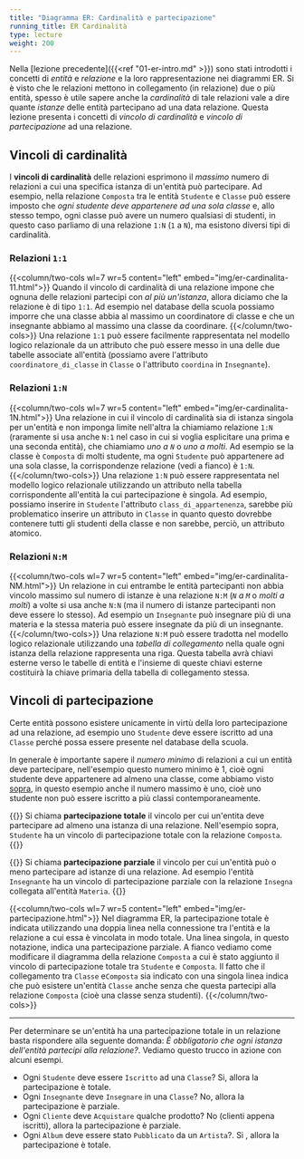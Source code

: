 ```yaml
---
title: "Diagramma ER: Cardinalità e partecipazione"
running_title: ER Cardinalità
type: lecture
weight: 200
---
```


Nella [lezione precedente]({{<ref "01-er-intro.md" >}}) sono stati introdotti i concetti di *entità* e *relazione* e la loro rappresentazione nei diagrammi ER. Si è visto che le relazioni mettono in collegamento (in relazione) due o più entità, spesso è utile sapere anche la *cardinalità* di tale relazioni vale a dire quante *istanze* delle entità partecipano ad una data relazione. Questa lezione presenta i concetti di *vincolo di cardinalità* e *vincolo di partecipazione* ad una relazione.

##  Vincoli di cardinalità
I **vincoli di cardinalità** delle relazioni esprimono il *massimo* numero di relazioni a cui una specifica istanza di un'entità può partecipare. Ad esempio, nella relazione `Composta` tra le entità `Studente` e `Classe` può essere imposto che *ogni studente deve appartenere ad una sola classe* e, allo stesso tempo, ogni classe può avere un numero qualsiasi di studenti, in questo caso parliamo di una relazione `1:N` (`1` a `N`),  ma esistono diversi tipi di cardinalità.

### Relazioni `1:1`
{{<column/two-cols wl=7 wr=5 content="left" embed="img/er-cardinalita-11.html">}}
Quando il vincolo di cardinalità di una relazione impone che ognuna delle relazioni partecipi con *al più un'istanza*, allora diciamo che la relazione è di tipo `1:1`. Ad esempio nel database della scuola possiamo imporre che una classe abbia al massimo un coordinatore di classe e che un insegnante abbiamo al massimo una classe da coordinare. 
{{</column/two-cols>}}
Una relazione `1:1` può essere facilmente rappresentata nel modello logico relazionale da un attributo che può essere messo in una delle due tabelle associate all'entità (possiamo avere l'attributo `coordinatore_di_classe` in `Classe` o l'attributo `coordina` in `Insegnante`).

### Relazioni `1:N`
{{<column/two-cols wl=7 wr=5 content="left" embed="img/er-cardinalita-1N.html">}}
Una relazione in cui il vincolo di cardinalità sia di istanza singola per un'entità e non imponga limite nell'altra la chiamiamo relazione `1:N` (raramente si usa anche `N:1` nel caso in cui si voglia esplicitare una prima e una seconda entità), che chiamiamo *uno a `N`* o *uno a molti*. Ad esempio se la classe è `Composta` di molti studente, ma ogni `Studente` può appartenere ad una sola classe, la corrispondenze relazione (vedi a fianco) è `1:N`. 
{{</column/two-cols>}}
Una relazione `1:N` può essere rappresentata nel modello logico relazionale utilizzando un attributo nella tabella corrispondente all'entità la cui partecipazione è singola. Ad esempio, possiamo inserire in `Studente` l'attributo `class_di_appartenenza`, sarebbe più problematico inserire un attributo in `Classe` in quanto questo dovrebbe contenere tutti gli studenti della classe e non sarebbe, perciò, un attributo atomico.

### Relazioni `N:M`
{{<column/two-cols wl=7 wr=5 content="left" embed="img/er-cardinalita-NM.html">}}
Un relazione in cui entrambe le entità partecipanti non abbia vincolo massimo sul numero di istanze è una relazione `N:M` (*`N` a `M`* o *molti a molti*) a volte si usa anche `N:N` (ma il numero di istanze partecipanti non deve essere lo stesso). Ad esempio un `Insegnante` può insegnare più di una materia e la stessa materia può essere insegnate da più di un insegnante.  
{{</column/two-cols>}}
Una relazione `N:M` può essere tradotta nel modello logico relazionale utilizzando una *tabella di collegamento* nella quale ogni istanza della relazione rappresenta una riga. Questa tabella avrà chiavi esterne verso le tabelle di entità e l'insieme di queste chiavi esterne costituirà la chiave primaria della tabella di collegamento stessa.


## Vincoli di partecipazione
Certe entità possono esistere unicamente in virtù della loro partecipazione ad una relazione, ad esempio uno `Studente` deve essere iscritto ad una `Classe` perché possa essere presente nel database della scuola. 

In generale è importante sapere il *numero minimo* di relazioni a cui un entità deve partecipare, nell'esempio questo numero minimo è 1, cioè ogni studente deve appartenere ad almeno una classe, come abbiamo visto [sopra](#vincoli-di-cardinalità), in questo esempio anche il numero massimo è uno, cioè uno studente non può essere iscritto a più classi contemporaneamente. 

{{<def>}}
Si chiama **partecipazione totale** il vincolo per cui un'entita deve partecipare ad almeno una istanza di una relazione. Nell'esempio sopra, `Studente` ha un vincolo di partecipazione totale con la relazione `Composta`. 
{{</def>}}

{{<def>}}
Si chiama **partecipazione parziale** il vincolo per cui un'entità può o meno partecipare ad istanze di una relazione. Ad esempio l'entità `Insegnante` ha un vincolo di partecipazione parziale con la relazione `Insegna` collegata all'entità `Materia`.
{{</def>}}

{{<column/two-cols wl=7 wr=5 content="left" embed="img/er-partecipazione.html">}}
Nel diagramma ER, la partecipazione totale è indicata utilizzando una doppia linea nella connessione tra l'entità e la relazione a cui essa è vincolata in modo totale. Una linea singola, in questo notazione, indica una partecipazione parziale. A fianco vediamo come modificare il diagramma della relazione `Composta` a cui è stato aggiunto il vincolo di partecipazione totale tra `Studente` e `Composta`. Il fatto che il collegamento tra `Classe` e`Composta` sia indicato con una singola linea indica che può esistere un'entità `Classe` anche senza che questa partecipi alla relazione `Composta` (cioè una classe senza studenti).
{{</column/two-cols>}}

---

Per determinare se un'entità ha una partecipazione totale in un relazione basta rispondere alla seguente domanda: *È obbligatorio che ogni istanza dell'entità partecipi alla relazione?*. Vediamo questo trucco in azione con alcuni esempi.
* Ogni `Studente` deve essere `Iscritto` ad una `Classe`? Si, allora la partecipazione è totale.
* Ogni `Insegnante` deve `Insegnare` in una `Classe`? No, allora la partecipazione è parziale.
* Ogni `Cliente` deve `Acquistare` qualche prodotto? No (clienti appena iscritti), allora la partecipazione è parziale.
* Ogni `Album` deve essere stato `Pubblicato` da un `Artista`?. Si , allora la partecipazione è totale.